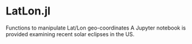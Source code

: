 # LatLon.jl
Functions to manipulate Lat/Lon geo-coordinates
A Jupyter notebook is provided examining recent solar eclipses in the US.

